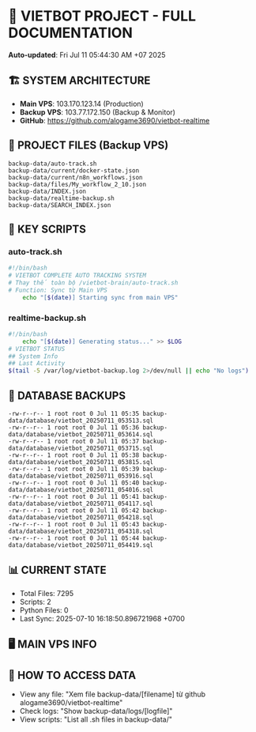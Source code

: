 # 🤖 VIETBOT PROJECT - FULL DOCUMENTATION
**Auto-updated**: Fri Jul 11 05:44:30 AM +07 2025

## 🏗️ SYSTEM ARCHITECTURE
- **Main VPS**: 103.170.123.14 (Production)
- **Backup VPS**: 103.77.172.150 (Backup & Monitor)
- **GitHub**: https://github.com/alogame3690/vietbot-realtime

## 📁 PROJECT FILES (Backup VPS)
```
backup-data/auto-track.sh
backup-data/current/docker-state.json
backup-data/current/n8n_workflows.json
backup-data/files/My_workflow_2_10.json
backup-data/INDEX.json
backup-data/realtime-backup.sh
backup-data/SEARCH_INDEX.json
```

## 🔧 KEY SCRIPTS
### auto-track.sh
```bash
#!/bin/bash
# VIETBOT COMPLETE AUTO TRACKING SYSTEM
# Thay thế toàn bộ /vietbot-brain/auto-track.sh
# Function: Sync từ Main VPS
    echo "[$(date)] Starting sync from main VPS"
```
### realtime-backup.sh
```bash
#!/bin/bash
    echo "[$(date)] Generating status..." >> $LOG
# VIETBOT STATUS
## System Info
## Last Activity
$(tail -5 /var/log/vietbot-backup.log 2>/dev/null || echo "No logs")
```

## 💾 DATABASE BACKUPS
```
-rw-r--r-- 1 root root 0 Jul 11 05:35 backup-data/database/vietbot_20250711_053513.sql
-rw-r--r-- 1 root root 0 Jul 11 05:36 backup-data/database/vietbot_20250711_053614.sql
-rw-r--r-- 1 root root 0 Jul 11 05:37 backup-data/database/vietbot_20250711_053715.sql
-rw-r--r-- 1 root root 0 Jul 11 05:38 backup-data/database/vietbot_20250711_053815.sql
-rw-r--r-- 1 root root 0 Jul 11 05:39 backup-data/database/vietbot_20250711_053916.sql
-rw-r--r-- 1 root root 0 Jul 11 05:40 backup-data/database/vietbot_20250711_054016.sql
-rw-r--r-- 1 root root 0 Jul 11 05:41 backup-data/database/vietbot_20250711_054117.sql
-rw-r--r-- 1 root root 0 Jul 11 05:42 backup-data/database/vietbot_20250711_054218.sql
-rw-r--r-- 1 root root 0 Jul 11 05:43 backup-data/database/vietbot_20250711_054318.sql
-rw-r--r-- 1 root root 0 Jul 11 05:44 backup-data/database/vietbot_20250711_054419.sql
```

## 📊 CURRENT STATE
- Total Files: 7295
- Scripts: 2
- Python Files: 0
- Last Sync: 2025-07-10 16:18:50.896721968 +0700

## 🖥️ MAIN VPS INFO


## 🚨 HOW TO ACCESS DATA
- View any file: "Xem file backup-data/[filename] từ github alogame3690/vietbot-realtime"
- Check logs: "Show backup-data/logs/[logfile]"
- View scripts: "List all .sh files in backup-data/"
